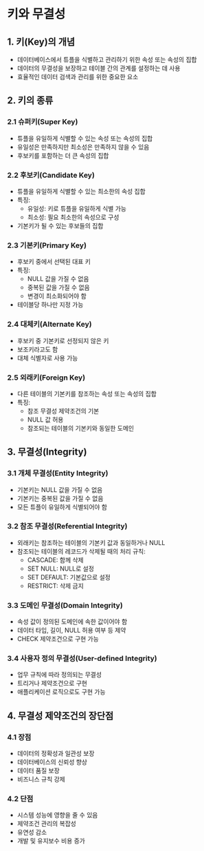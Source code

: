 # 키와 무결성

## 1. 키(Key)의 개념
- 데이터베이스에서 튜플을 식별하고 관리하기 위한 속성 또는 속성의 집합
- 데이터의 무결성을 보장하고 테이블 간의 관계를 설정하는 데 사용
- 효율적인 데이터 검색과 관리를 위한 중요한 요소

## 2. 키의 종류

### 2.1 슈퍼키(Super Key)
- 튜플을 유일하게 식별할 수 있는 속성 또는 속성의 집합
- 유일성은 만족하지만 최소성은 만족하지 않을 수 있음
- 후보키를 포함하는 더 큰 속성의 집합

### 2.2 후보키(Candidate Key)
- 튜플을 유일하게 식별할 수 있는 최소한의 속성 집합
- 특징:
  - 유일성: 키로 튜플을 유일하게 식별 가능
  - 최소성: 필요 최소한의 속성으로 구성
- 기본키가 될 수 있는 후보들의 집합

### 2.3 기본키(Primary Key)
- 후보키 중에서 선택된 대표 키
- 특징:
  - NULL 값을 가질 수 없음
  - 중복된 값을 가질 수 없음
  - 변경이 최소화되어야 함
- 테이블당 하나만 지정 가능

### 2.4 대체키(Alternate Key)
- 후보키 중 기본키로 선정되지 않은 키
- 보조키라고도 함
- 대체 식별자로 사용 가능

### 2.5 외래키(Foreign Key)
- 다른 테이블의 기본키를 참조하는 속성 또는 속성의 집합
- 특징:
  - 참조 무결성 제약조건의 기본
  - NULL 값 허용
  - 참조되는 테이블의 기본키와 동일한 도메인

## 3. 무결성(Integrity)

### 3.1 개체 무결성(Entity Integrity)
- 기본키는 NULL 값을 가질 수 없음
- 기본키는 중복된 값을 가질 수 없음
- 모든 튜플이 유일하게 식별되어야 함

### 3.2 참조 무결성(Referential Integrity)
- 외래키는 참조하는 테이블의 기본키 값과 동일하거나 NULL
- 참조되는 테이블의 레코드가 삭제될 때의 처리 규칙:
  - CASCADE: 함께 삭제
  - SET NULL: NULL로 설정
  - SET DEFAULT: 기본값으로 설정
  - RESTRICT: 삭제 금지

### 3.3 도메인 무결성(Domain Integrity)
- 속성 값이 정의된 도메인에 속한 값이어야 함
- 데이터 타입, 길이, NULL 허용 여부 등 제약
- CHECK 제약조건으로 구현 가능

### 3.4 사용자 정의 무결성(User-defined Integrity)
- 업무 규칙에 따라 정의되는 무결성
- 트리거나 제약조건으로 구현
- 애플리케이션 로직으로도 구현 가능

## 4. 무결성 제약조건의 장단점

### 4.1 장점
- 데이터의 정확성과 일관성 보장
- 데이터베이스의 신뢰성 향상
- 데이터 품질 보장
- 비즈니스 규칙 강제

### 4.2 단점
- 시스템 성능에 영향을 줄 수 있음
- 제약조건 관리의 복잡성
- 유연성 감소
- 개발 및 유지보수 비용 증가